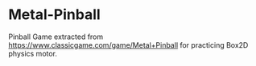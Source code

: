 # Metal-Pinball
Pinball Game extracted from https://www.classicgame.com/game/Metal+Pinball for practicing Box2D physics motor.
